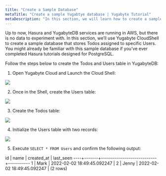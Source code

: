 ```yaml
---
title: "Create a Sample Database"
metaTitle: "Create a sample Yugabtye database | Yugabyte Tutorial"
metaDescription: "In this section, we will learn how to create a sample Yugabyte database"
---
```


Up to now, Hasura and YugabyteDB services are running in AWS, but there is no data to experiment with. In this section, we’ll use Yugabyte CloudShell to create a sample database that stores Todos assigned to specific Users. You might already be familiar with this sample database if you’ve ever completed Hasura tutorials designed for PostgreSQL.

Follow the steps below to create the Todos and Users table in YugabyteDB:

1. Open Yugabyte Cloud and Launch the Cloud Shell:

![](https://graphql-engine-cdn.hasura.io/learn-hasura/assets/database-yugabyte/yugabyte-cloud-shell.png)

2. Once in the Shell, create the Users table:

![](https://graphql-engine-cdn.hasura.io/learn-hasura/assets/database-yugabyte/create-table-users.png)

3. Create the Todos table:

![](https://graphql-engine-cdn.hasura.io/learn-hasura/assets/database-yugabyte/create-todos-table.png)

4. Initialize the Users table with two records:

![](https://graphql-engine-cdn.hasura.io/learn-hasura/assets/database-yugabyte/insert-users.png)

5. Execute `SELECT * FROM Users` and confirm the following output:

 id | name  |         created_at         | last_seen 
----+-------+----------------------------+-----------
  1 | Mark  | 2022-02-02 18:49:45.092247 | 
  2 | Jenny | 2022-02-02 18:49:45.092247 | 
(2 rows)
